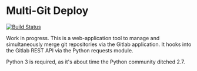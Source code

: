 Multi-Git Deploy
================

[![Build Status](https://travis-ci.org/EdgeJ/multi_git_deploy.svg?branch=master)](https://travis-ci.org/EdgeJ/multi_git_deploy)

Work in progress. This is a web-application tool to manage and simultaneously
merge git repositories via the Gitlab application.  It hooks into the Gitlab
REST API via the Python requests module.

Python 3 is required, as it's about time the Python community ditched 2.7.
